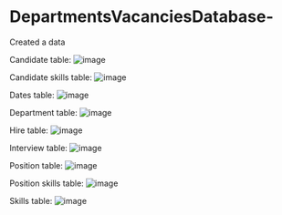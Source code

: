 # DepartmentsVacanciesDatabase-
Created a data




Candidate table:
![image](https://github.com/user-attachments/assets/844688ee-90c7-4d54-9884-974adec03ec8)




Candidate skills table:
![image](https://github.com/user-attachments/assets/52ec65bf-8698-420c-a693-f0f18452fab3)


Dates table:
![image](https://github.com/user-attachments/assets/b84a93cd-2213-4c0c-be75-5408f7325e1b)


Department table:
![image](https://github.com/user-attachments/assets/8577b05c-3361-46d2-9658-d9a085343eca)


Hire table:
![image](https://github.com/user-attachments/assets/acc0b861-fa34-4e2f-9768-453639784cee)

Interview table:
![image](https://github.com/user-attachments/assets/c626c579-01f7-4048-81bd-db6909b64203)


Position table:
![image](https://github.com/user-attachments/assets/a0218253-a084-411e-afb5-4c8563221e02)

Position skills table:
![image](https://github.com/user-attachments/assets/a0593cdb-cec5-44d5-a17d-9596b1f86310)

Skills table:
![image](https://github.com/user-attachments/assets/7fd82c27-6197-4612-95b0-340605ff6626)





 
